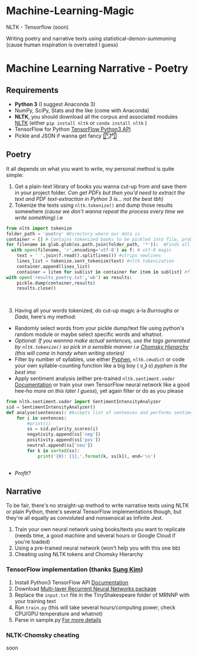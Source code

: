 # Machine-Learning-Magic
NLTK - Tensorflow (soon)

Writing poetry and narrative texts using statistical-demon-summoning (cause human inspiration is overrated I guess)

# Machine Learning Narrative - Poetry

## Requirements

* __Python 3__ (I suggest Anaconda 3)
* NumPy, SciPy, Stats and the like (come with Anaconda)
* __NLTK__, you should download all the corpus and associated modules [NLTK](https://www.nltk.org) (either `pip install nltk` or `conda install nltk` )
* TensorFlow for Python [TensorFlow Python3 API](https://www.tensorflow.org/api_docs/python/)
* Pickle and JSON if wanna get fancy [̲̅$̲̅(̲̅ ͡° ͜ʖ ͡°̲̅)̲̅$̲̅]	

## Poetry

It all depends on what you want to write, my personal method is quite simple:

1. Get a plain-text library of books you wanna cut-up from and save them in your project folder. *Can get PDFs but then you'd need to extract the text and PDF text-extraction in Python 3 is... not the best tbh)*
2. Tokenize the texts using `nltk.tokenize()` and dump those results somewhere *(cause we don't wanna repeat the process every time we write something)* i.e

```python
from nltk import tokenize
folder_path = 'poetry' #Directory where our data is
container = [] # Contains tokenized books to be pickled into file, probably list ain't a good idea though
for filename in glob.glob(os.path.join(folder_path, '*')):  #Finds all files in  folder_path
  with open(filename, 'r',encoding='utf-8') as f: # utf-8 magic
    text = ' '.join(f.read().splitlines()) #strips newlines
    lines_list = tokenize.sent_tokenize(text) #nltk tokenization
    container.append(lines_list)
    container = [item for sublist in container for item in sublist] #flattens the list of lists, maybe slow... fix it yourself
with open('results_poetry.txt','wb') as results:
    pickle.dump(container,results)
    results.close()
    
    
```

3. Having all your words tokenized, do cut-up magic a-la *Burroughs* or *Dada*, here's my method:
* Randomly select words from your pickle dump/text file using python's random module or maybe select specific words and whatnot.
* *Optional: If you wannna make actual sentences, use the tags generated by `nltk.tokenize()` so pick in a sensible manner i.e [Chomsky Hierarchy](https://en.wikipedia.org/wiki/Chomsky_hierarchy) (this will come in handy when writing stories)*
* Filter by number of syllables, use either [Pyphen](http://pyphen.org), `nltk.cmudict` or code your own syllable-counting function like a big boy ( ಠ ͜ʖ ಠ)	*pyphen is the best imo*
* Apply sentiment analysis (either pre-trained `nltk.sentiment.vader` [Documentation](https://www.nltk.org/_modules/nltk/sentiment/vader.html) or train your own TensorFlow neural network like a good hee-ho *more on this later I guess*), yet again filter or do as you please

```python
from nltk.sentiment.vader import SentimentIntensityAnalyzer
sid = SentimentIntensityAnalyzer()
def analyse(sentences): #Accepts list of sentences and performs sentiment intensity analysis
    for i in sentences:
        #print(i)
        ss = sid.polarity_scores(i)
        negativity.append(ss['neg'])
        positivity.append(ss['pos'])
        neutral.append(ss['neu'])
        for k in sorted(ss):
            print('{0}: {1},'.format(k, ss[k]), end='\n')
            
```
* *Profit?*


## Narrative

To be fair, there's no straight-up method to write narrative texts using NLTK or plain Python, there's several TensorFlow implementations though, but they're all equally as convoluted and nonsensical as Infinite Jest. 

1. Train your own neural network using books/texts you want to replicate (needs time, a good machine and several hours or Google Cloud if you're loaded)
2. Using a pre-trained neural network (won't help you with this one bb)
3. Cheating using NLTK tokens and Chomsky Hierarchy

### TensorFlow implementation (thanks [Sung Kim](https://github.com/hunkim))

1. Install Python3 TensorFlow API [Documentation](https://www.tensorflow.org/api_docs/)
2. Download [Multi-layer Recurrent Neural Networks package](https://github.com/hunkim/word-rnn-tensorflow)
3. Replace the `input.txt` file in the TinyShakespeare folder of MRNNP with your training text
4. Run `train.py` (this will take several hours/computing power, check CPU/GPU temperature and whatnot)
5. Parse in sample.py [For more details](https://github.com/hunkim/word-rnn-tensorflow#beam-search)

### NLTK-Chomsky cheating
 
soon


